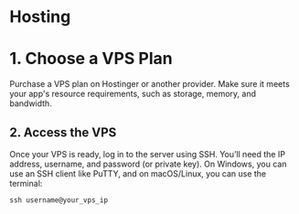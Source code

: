 # Hosting
<h1>1. Choose a VPS Plan</h1>
Purchase a VPS plan on Hostinger or another provider.
Make sure it meets your app's resource requirements, such as storage, memory, and bandwidth.

<h2>2. Access the VPS</h2>
Once your VPS is ready, log in to the server using SSH. You’ll need the IP address, username, and password (or private key).
On Windows, you can use an SSH client like PuTTY, and on macOS/Linux, you can use the terminal:

`ssh username@your_vps_ip`